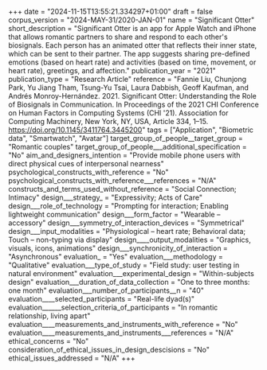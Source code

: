 +++
date = "2024-11-15T13:55:21.334297+01:00"
draft = false
corpus_version = "2024-MAY-31/2020-JAN-01"
name = "Significant Otter"
short_description = "Significant Otter is an app for Apple Watch and iPhone that allows romantic partners to share and respond to each other's biosignals. Each person has an animated otter that reflects their inner state, which can be sent to their partner. The app suggests sharing pre-defined emotions (based on heart rate) and activities (based on time, movement, or heart rate), greetings, and affection."
publication_year = "2021"
publication_type = "Research Article"
reference = "Fannie Liu, Chunjong Park, Yu Jiang Tham, Tsung-Yu Tsai, Laura Dabbish, Geoff Kaufman, and Andrés Monroy-Hernández. 2021. Significant Otter: Understanding the Role of Biosignals in Communication. In Proceedings of the 2021 CHI Conference on Human Factors in Computing Systems (CHI '21). Association for Computing Machinery, New York, NY, USA, Article 334, 1–15. https://doi.org/10.1145/3411764.3445200"
tags = ["Application", "Biometric data", "Smartwatch", "Avatar"]
target_group_of_people__target_group = "Romantic couples"
target_group_of_people___additional_specification = "No"
aim_and_designers_intention = "Provide mobile phone users with direct physical cues of interpersonal nearness"
psychological_constructs_with_reference = "No"
psychological_constructs_with_reference___references = "N/A"
constructs_and_terms_used_without_reference = "Social Connection; Intimacy"
design___strategy_ = "Expressivity; Acts of Care"
design___role_of_technology = "Prompting for interaction; Enabling lightweight communication"
design___form_factor = "Wearable – accessory"
design___symmetry_of_interaction_devices = "Symmetrical"
design___input_modalities = "Physiological – heart rate; Behavioral data; Touch – non-typing via display"
design____output_modalities = "Graphics, visuals, icons, animations"
design___synchronicity_of_interaction = "Asynchronous"
evaluation_ = "Yes"
evaluation___methodology = "Qualitative"
evaluation___type_of_study = "Field study: user testing in natural environment"
evaluation___experimental_design = "Within-subjects design"
evaluation___duration_of_data_collection = "One to three months: one month"
evaluation___number_of_participants__n = "40"
evaluation____selected_participants = "Real-life dyad(s)"
evaluation______selection_criteria_of_participants = "In romantic relationship, living apart"
evaluation____measurements_and_instruments_with_reference = "No"
evaluation____measurements_and_instruments___references = "N/A"
ethical_concerns = "No"
consideration_of_ethical_issues_in_design_descisions = "No"
ethical_issues_addressed = "N/A"
+++
